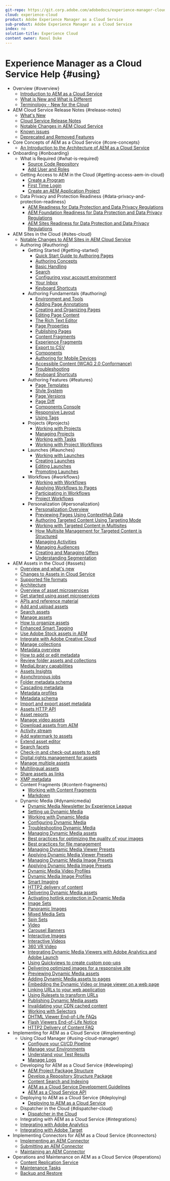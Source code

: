 ```yaml
---
git-repo: https://git.corp.adobe.com/adobedocs/experience-manager-cloud-service.en
cloud: experience-cloud
product: Adobe Experience Manager as a Cloud Service
sub-product: Adobe Experience Manager as a Cloud Service
index: no
solution-title: Experience Cloud
content owner: Raoul Duke
---
```


# Experience Manager as a Cloud Service Help {#using}

+ Overview {#overview}
  + [Introduction to AEM as a Cloud Service](overview/introduction.md)
  + [What is New and What is Different](overview/what-is-new-and-different.md)
  + [Terminology - New for the Cloud](overview/terminology.md)
+ AEM Cloud Service Release Notes {#release-notes}
  + [What's New](release-notes/what-is-new.md)
  + [Cloud Service Release Notes](release-notes/release-notes.md)
  + [Notable Changes in AEM Cloud Service](release-notes/aem-cloud-changes.md)
  + [Known issues](release-notes/known-issues.md)
  + [Deprecated and Removed Features](release-notes/deprecated-removed-features.md)
+ Core Concepts of AEM as a Cloud Service {#core-concepts}
  + [An Introduction to the Architecture of AEM as a Cloud Service](core-concepts/architecture.md)
+ Onboarding {#onboarding}
  + What is Required {#what-is-required}
    + [Source Code Repository](onboarding/what-is-required/source-code-repository.md)
    + [Add User and Roles](onboarding/what-is-required/add-users-roles.md)
  + Getting Access to AEM in the Cloud {#getting-access-aem-in-cloud}
    + [Create a Program](onboarding/getting-access-to-aem-in-cloud/creating-a-program.md)
    + [First Time Login](onboarding/getting-access-to-aem-in-cloud/first-time-login.md)
    + [Create an AEM Application Project](onboarding/getting-access-to-aem-in-cloud/creating-aem-application-project.md)
  + Data Privacy and Protection Readiness {#data-privacy-and-protection-readiness}
    + [AEM Readiness for Data Protection and Data Privacy Regulations](onboarding/data-privacy-and-protection-readiness/data-protection-and-privacy.md)
    + [AEM Foundation Readiness for Data Protection and Data Privacy Regulations](onboarding/data-privacy-and-protection-readiness/data-protection-and-privacy-foundation.md)
    + [AEM Sites Readiness for Data Protection and Data Privacy Regulations](onboarding/data-privacy-and-protection-readiness/data-protection-and-privacy-sites.md)
+ AEM Sites in the Cloud {#sites-cloud}
  + [Notable Changes to AEM Sites in AEM Cloud Service](sites-cloud/sites-cloud-changes.md)
  + Authoring {#authoring}
    + Getting Started {#getting-started}
      + [Quick Start Guide to Authoring Pages](sites-cloud/authoring/getting-started/quick-start.md)
      + [Authoring Concepts](sites-cloud/authoring/getting-started/concepts.md)
      + [Basic Handling](sites-cloud/authoring/getting-started/basic-handling.md)
      + [Search](sites-cloud/authoring/getting-started/search.md)
      + [Configuring your account environment](sites-cloud/authoring/getting-started/account-environment.md)
      + [Your Inbox](sites-cloud/authoring/getting-started/inbox.md)
      + [Keyboard Shortcuts](sites-cloud/authoring/getting-started/keyboard-shortcuts.md)
    + Authoring Fundamentals {#authoring}
      + [Environment and Tools](sites-cloud/authoring/fundamentals/environment-tools.md)
      + [Adding Page Annotations](sites-cloud/authoring/fundamentals/annotations.md)
      + [Creating and Organizing Pages](sites-cloud/authoring/fundamentals/organizing-pages.md)
      + [Editing Page Content](sites-cloud/authoring/fundamentals/editing-content.md)
      + [The Rich Text Editor](sites-cloud/authoring/fundamentals/rich-text-editor.md)
      + [Page Properties](sites-cloud/authoring/fundamentals/page-properties.md)
      + [Publishing Pages](sites-cloud/authoring/fundamentals/publishing-pages.md)
      + [Content Fragments](sites-cloud/authoring/fundamentals/content-fragments.md)
      + [Experience Fragments](sites-cloud/authoring/fundamentals/experience-fragments.md)
      + [Export to CSV](sites-cloud/authoring/fundamentals/csv-export.md)
      + [Components](sites-cloud/authoring/fundamentals/components.md)
      + [Authoring for Mobile Devices](sites-cloud/authoring/fundamentals/mobile.md)
      + [Accessible Content (WCAG 2.0 Conformance)](sites-cloud/authoring/fundamentals/accessible-content.md)
      + [Troubleshooting](sites-cloud/authoring/fundamentals/troubleshooting.md)
      + [Keyboard Shortcuts](sites-cloud/authoring/fundamentals/keyboard-shortcuts.md)
    + Authoring Features {#features}
      + [Page Templates](sites-cloud/authoring/features/templates.md)
      + [Style System](sites-cloud/authoring/features/style-system.md)
      + [Page Versions](sites-cloud/authoring/features/page-versions.md)
      + [Page Diff](sites-cloud/authoring/features/page-diff.md)
      + [Components Console](sites-cloud/authoring/features/components-console.md)
      + [Responsive Layout](sites-cloud/authoring/features/responsive-layout.md)
      + [Using Tags](sites-cloud/authoring/features/tags.md)
    + Projects {#projects}
      + [Working with Projects](sites-cloud/authoring/projects/overview.md)
      + [Managing Projects](sites-cloud/authoring/projects/managing.md)
      + [Working with Tasks](sites-cloud/authoring/projects/tasks.md)
      + [Working with Project Workflows](sites-cloud/authoring/projects/workflows.md)
    + Launches {#launches}
      + [Working with Launches](sites-cloud/authoring/launches/overview.md)
      + [Creating Launches](sites-cloud/authoring/launches/creating.md)
      + [Editing Launches](sites-cloud/authoring/launches/editing.md)
      + [Promoting Launches](sites-cloud/authoring/launches/promoting.md)
    + Workflows {#workflows}
      + [Working with Workflows](sites-cloud/authoring/workflows/overview.md)
      + [Applying Workflows to Pages](sites-cloud/authoring/workflows/applying.md)
      + [Participating in Workflows](sites-cloud/authoring/workflows/participating.md)
      + [Project Workflows](sites-cloud/authoring/projects/workflows.md)
    + Personalization {#personalization}
      + [Personalization Overview](sites-cloud/authoring/personalization/overview.md)
      + [Previewing Pages Using ContextHub Data](sites-cloud/authoring/personalization/contexthub.md)
      + [Authoring Targeted Content Using Targeting Mode](sites-cloud/authoring/personalization/targeted-content.md)
      + [Working with Targeted Content in Multisites](sites-cloud/authoring/personalization/multisite-targeted-content.md)
      + [How Multisite Management for Targeted Content is Structured](sites-cloud/authoring/personalization/multisite-structure.md)
      + [Managing Activities](sites-cloud/authoring/personalization/activities.md)
      + [Managing Audiences](sites-cloud/authoring/personalization/audiences.md)
      + [Creating and Managing Offers](sites-cloud/authoring/personalization/offers.md)
      + [Understanding Segmentation](sites-cloud/authoring/personalization/segmentation.md)
+ AEM Assets in the Cloud {#assets}
  + [Overview and what's new](/help/assets/whats-new-assets.md)
  + [Changes to Assets in Cloud Service](/help/assets/assets-cloud-changes.md)
  + [Supported file formats](/help/assets/file-format-support.md)
  + [Architecture](/help/assets/architecture.md)
  + [Overview of asset microservices](/help/assets/asset-microservices-overview.md)
  + [Get started using asset microservices](/help/assets/asset-microservices-configure-and-use.md)
  + [APIs and reference material](/help/assets/developer-reference-material-apis.md)
  + [Add and upload assets](/help/assets/add-assets.md)
  + [Search assets](/help/assets/search-assets.md)
  + [Manage assets](/help/assets/manage-digital-assets.md)
  + [How to organize assets](/help/assets/organize-assets.md)
  + [Enhanced Smart Tagging](/help/assets/enhanced-smart-tags.md)
  + [Use Adobe Stock assets in AEM](/help/assets/aem-assets-adobe-stock.md)
  + [Integrate with Adobe Creative Cloud](/help/assets/aem-cc-integration-best-practices.md)
  + [Manage collections](/help/assets/manage-collections.md)
  + [Metadata overview](/help/assets/metadata.md)
  + [How to add or edit metadata](/help/assets/meta-edit.md)
  + [Review folder assets and collections](/help/assets/bulk-approval.md)
  + [MediaLibrary capabilities](/help/assets/medialibrary.md)
  + [Assets Insights](/help/assets/assets-insights.md)
  + [Asynchronous jobs](/help/assets/asynchronous-jobs.md)
  + [Folder metadata schema](/help/assets/folder-metadata-schema.md)
  + [Cascading metadata](/help/assets/cascading-metadata.md)
  + [Metadata profiles](/help/assets/metadata-profiles.md)
  + [Metadata schema](/help/assets/metadata-schemas.md)
  + [Import and export asset metadata](/help/assets/metadata-import-export.md)
  + [Assets HTTP API](/help/assets/mac-api-assets.md)
  + [Asset reports](/help/assets/asset-reports.md)
  + [Manage video assets](/help/assets/manage-video-assets.md)
  + [Download assets from AEM](/help/assets/download-assets-from-aem.md)
  + [Activity stream](/help/assets/activity-stream.md)
  + [Add watermark to assets](/help/assets/add-watermark-to-assets.md)
  + [Extend asset editor](/help/assets/asseteditorx.md)
  + [Search facets](/help/assets/search-facets.md)
  + [Check-in and check-out assets to edit](/help/assets/check-out-and-submit-assets.md)
  + [Digital rights management for assets](/help/assets/drm.md)
  + [Manage multiple assets](/help/assets/manage-multiple-assets.md)
  + [Multilingual assets](/help/assets/multilingual-assets.md)
  + [Share assets as links](/help/assets/share-assets-as-links.md)
  + [XMP metadata](/help/assets/xmp-metadata.md)
  + Content Fragments {#content-fragments}
    + [Working with Content Fragments](/help/assets/content-fragments/content-fragments.md)
    + [Markdown](/help/assets/content-fragments/content-fragments-markdown.md)
  + Dynamic Media {#dynamicmedia}
    + [Dynamic Media Newsletter by Experience League](/help/assets/dynamic-media/dynamic-media-newsletter.md)
    + [Setting up Dynamic Media](/help/assets/dynamic-media/administering-dynamic-media.md)
    + [Working with Dynamic Media](/help/assets/dynamic-media/dynamic-media.md)
    + [Configuring Dynamic Media](/help/assets/dynamic-media/config-dm.md)
    + [Troubleshooting Dynamic Media](/help/assets/dynamic-media/troubleshoot-dm.md)
    + [Managing Dynamic Media assets](/help/assets/dynamic-media/managing-assets.md)
    + [Best practices for optimizing the quality of your images](/help/assets/dynamic-media/best-practices-for-optimizing-the-quality-of-your-images.md)
    + [Best practices for file management](/help/assets/dynamic-media/best-practices-for-file-management.md)
    + [Managing Dynamic Media Viewer Presets](/help/assets/dynamic-media/managing-viewer-presets.md)
    + [Applying Dynamic Media Viewer Presets](/help/assets/dynamic-media/viewer-presets.md)
    + [Managing Dynamic Media Image Presets](/help/assets/dynamic-media/managing-image-presets.md)
    + [Applying Dynamic Media Image Presets](/help/assets/dynamic-media/image-presets.md)
    + [Dynamic Media Video Profiles](/help/assets/dynamic-media/video-profiles.md)
    + [Dynamic Media Image Profiles](/help/assets/dynamic-media/image-profiles.md)
    + [Smart Imaging](/help/assets/dynamic-media/imaging-faq.md)
    + [HTTP2 delivery of content](/help/assets/dynamic-media/http2.md)
    + [Delivering Dynamic Media assets](/help/assets/dynamic-media/delivering-dynamic-media-assets.md)
    + [Activating hotlink protection in Dynamic Media](/help/assets/dynamic-media/hotlink-protection.md)
    + [Image Sets](/help/assets/dynamic-media/image-sets.md)
    + [Panoramic Images](/help/assets/dynamic-media/panoramic-images.md)
    + [Mixed Media Sets](/help/assets/dynamic-media/mixed-media-sets.md)
    + [Spin Sets](/help/assets/dynamic-media/spin-sets.md)
    + [Video](/help/assets/dynamic-media/video.md)
    + [Carousel Banners](/help/assets/dynamic-media/carousel-banners.md)
    + [Interactive Images](/help/assets/dynamic-media/interactive-images.md)
    + [Interactive Videos](/help/assets/dynamic-media/interactive-videos.md)
    + [360 VR Video](/help/assets/dynamic-media//360-video.md)
    + [Integrating Dynamic Media Viewers with Adobe Analytics and Adobe Launch](/help/assets/dynamic-media//launch.md)
    + [Using Quickviews to create custom pop-ups](/help/assets/dynamic-media/custom-pop-ups.md)
    + [Delivering optimized images for a responsive site](/help/assets/dynamic-media/responsive-site.md)
    + [Previewing Dynamic Media assets](/help/assets/dynamic-media/previewing-assets.md)
    + [Adding Dynamic Media assets to pages](/help/assets/dynamic-media/adding-dynamic-media-assets-to-pages.md)
    + [Embedding the Dynamic Video or Image viewer on a web page](/help/assets/dynamic-media/embed-code.md)
    + [Linking URLs to your web application](/help/assets/dynamic-media/linking-urls-to-yourwebapplication.md)
    + [Using Rulesets to transform URLs](/help/assets/dynamic-media/using-rulesets-to-transform-urls.md)
    + [Publishing Dynamic Media assets](/help/assets/dynamic-media/publishing-dynamicmedia-assets.md)
    + [Invalidating your CDN cached content](/help/assets/dynamic-media/invalidate-cdn-cached-content.md)
    + [Working with Selectors](/help/assets/dynamic-media/working-with-selectors.md)
    + [DHTML Viewer End-of-Life FAQs](/help/assets/dynamic-media/dhtml-viewer-endoflifefaqs.md)
    + [Flash Viewers End-of-Life Notice](/help/assets/dynamic-media/flash-viewers-eol.md)
    + [HTTP2 Delivery of Content FAQ](/help/assets/dynamic-media/scene7-http2faq.md)
+ Implementing for AEM as a Cloud Service {#implementing}
  + Using Cloud Manager {#using-cloud-manager}
    + [Configure your CI/CD Pipeline](implementing/cloud-manager/configure-pipeline.md)
    + [Manage your Environments](implementing/cloud-manager/manage-environments.md)
    + [Understand your Test Results](implementing/cloud-manager/understand-test-results.md)
    + [Manage Logs](implementing/cloud-manager/manage-logs.md)
  + Developing for AEM as a Cloud Service {#developing}
    + [AEM Project Package Structure](implementing/developing/introduction/aem-project-content-package-structure.md)
    + [Develop a Repository Structure Package](implementing/developing/introduction/repository-structure-package.md)
    + [Content Search and Indexing](operations/indexing.md)
    + [AEM as a Cloud Service Development Guidelines](implementing/developing/introduction/development-guidelines.md)
    + [AEM as a Cloud Service API](https://docs-stg.corp.adobe.com/content/help/en/experience-manager-cloud-service/using/sites-cloud/developing/ref/javadoc/index.html)
  + Deploying to AEM as a Cloud Service {#deploying}
    + [Deploying to AEM as a Cloud Service](implementing/deploying/deploying.md)
  + Dispatcher in the Cloud {#dispatcher-cloud}
    + [Dispatcher in the Cloud](implementing/dispatcher/dispatcher-cloud.md)
  + Integrating with AEM as a Cloud Service {#integrations}
  + [Integrating with Adobe Analytics](integrating/integrating-with-adobe-analytics.md)
  + [Integrating with Adobe Target](integrating/integrating-with-adobe-target.md)
+ Implementing Connectors for AEM as a Cloud Service {#connectors}
  + [Implementing an AEM Connector](connectors/implement.md)
  + [Submitting an AEM Connector](connectors/submit.md)
  + [Maintaining an AEM Connector](connectors/maintain.md)
+ Operations and Maintenance on AEM as a Cloud Service {#operations}
  + [Content Replication Service](operations/replication.md)
  + [Maintenance Tasks](operations/maintenance.md)
  + [Backup and Restore](operations/backup.md)
